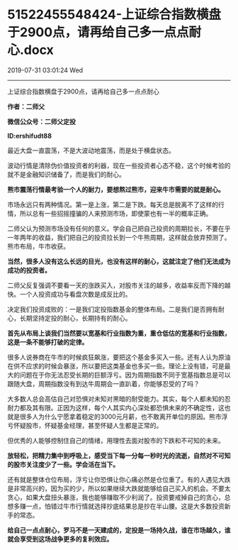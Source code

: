 # 51522455548424-上证综合指数横盘于2900点，请再给自己多一点点耐心.docx

2019-07-31 03:01:24 Wed

----

上证综合指数横盘于2900点，请再给自己多一点点耐心

__作者：二师父__

__微信公众号：二师父定投__

__ID:ershifudt88__

最近大盘一直震荡，不是大波动地震荡，而是处于横盘状态。

波动行情是清除伪价值投资者的利器，现在一些投资者心态不稳，这个时候考验的就不是金融知识储备了，而是我们的耐心。

__熊市震荡行情最考验一个人的耐力，要想熬过熊市，迎来牛市需要的就是耐心。__

市场永远只有两种情况。第一是上涨，第二是下跌。每天总是脱离不了这样的行情，所以总有一些招摇撞骗的人来预测市场，即使蒙也有一半的概率正确。

二师父认为预测市场没有任何的意义。学会自己把自己投资的周期拉长，不要在乎一年两年的收益，我们把自己的投资拉长到一个牛熊周期，这样就会放弃预测了。熊市布局，牛市收获。

__当然，很多人没有这么长远的目光，也没有这样的耐心，这就注定了他们无法成为成功的投资者。__

二师父反复强调不要看一天的涨跌买入，对股市关注的越多，收益率反而下降的越快。一个人投资成功与看盘次数是成反比的。

决定我们投资成败的：一是我们定投指数基金的整体布局。二是我们是否拥有耐心，长期坚持定投的耐心，长期持有的耐心。

__首先从布局上谈我们当然要以宽基和行业指数为重，重仓低估的宽基和行业指数，这是一条不能够打破的定律。__

很多人说券商在牛市的时候疯狂飙涨，要把这个基金多买入一些。还有人认为原油在供不应求的时候会暴涨，所以要把这类基金也多买一些。理论上没有错，可是最大的问题在于你无法忍受长期的巨额浮亏。因为周期指数不同于宽基指数总是可以跟随大盘，周期指数没有到达牛周期会一直趴着，你能够忍受的了吗？

大多数人总会高估自己对恐惧对未知对黑暗的耐受能力。其实，每个人都未知的忍耐力都及其有限。正因为这样，每个人其实内心深处都恐惧未来的不确定性，这也就是很多人为什么宁愿拿着稳定的3000元月薪，也不敢离开单位的原因。熊市浮亏怀疑股市，怀疑基金经理，甚至怀疑人生都是正常的。

但优秀的人能够控制住自己的情绪，用理性去面对股市的下跌和不可知的未来。

__放轻松，把精力集中到呼吸上，感受当下每一分每一秒时光的流逝，自然对不可知的股市关注度少了一些。学会活在当下。__

还有就是整体仓位布局，浮亏让你恐惧让你心痛必然是仓位重了。有的人遇见大跌是非常高兴的，因为买的少，所以如果继续大跌就能够给自己买入的机会。不要太贪心，如果大盘扭头暴涨，我也能够赚取不少利润了。投资要戒掉自己的贪心，总想多赚一点，怕错过牛市行情就选择抄底结果总是抄在半山腰。这是大多数投资新手的常态。

__给自己一点点耐心，罗马不是一天建成的，定投是一场持久战，谁在市场越久，谁就会享受到这场战争更多的复利效应。__

